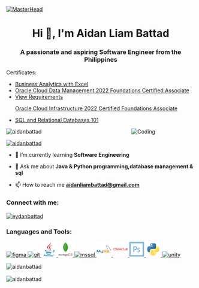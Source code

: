[![MasterHead](https://user-images.githubusercontent.com/74038190/241765440-80728820-e06b-4f96-9c9e-9df46f0cc0a5.gif)](https://AidanBattad.io)


<h1 align="center">Hi 👋, I'm Aidan Liam Battad</h1>
<h3 align="center">A passionate and aspiring Software Engineer from the Philippines</h3>
<p>Certificates:</p>
<ul>
    <li><a href="https://drive.google.com/file/d/13VPv9WGuHP96N5K_RtddX4sBm5BkFUYc/view">Business Analytics with Excel</a></li>
    <li><a href="https://catalog-education.oracle.com/pls/certview/sharebadge?id=2198295F3014835EBD6DD72C61389A0521E9808A86663E86B85E8AE66ADD36B4">Oracle Cloud Data Management 2022 Foundations Certified Associate</a></li>
    <li><a href="https://catalog-education.oracle.com/pls/certview/sharebadge?id=CF747F1E57B527F36619C9011212D417866C9F6AC50E84F68F318F447A02EF85">View Requirements

Oracle Cloud Infrastructure 2022 Certified Foundations Associate</a></li>
    <li><a href="https://courses.cognitiveclass.ai/certificates/4d69868262b8465cb25c8359112e4b3b">SQL and Relational Databases 101</a></li>
</ul>
<p align="left"> <img src="https://komarev.com/ghpvc/?username=aidanbattad&label=Profile%20views&color=0e75b6&style=flat" alt="aidanbattad" /> 
<img align="right" alt="Coding" width="170" src="https://user-images.githubusercontent.com/74038190/221352989-518609ab-b4d1-459e-929f-a08cd2bd9b3c.gif"> </p>


<p align="left"> <a href="https://github.com/ryo-ma/github-profile-trophy"><img src="https://github-profile-trophy.vercel.app/?username=aidanbattad" alt="aidanbattad" /></a> </p>

- 🌱 I’m currently learning **Software Engineering**

- 💬 Ask me about **Java & Python programming,database management & sql**

- 📫 How to reach me **aidanliambattad@gmail.com**

<h3 align="left">Connect with me:</h3>
<p align="left">
<a href="https://instagram.com/eydanbattad" target="blank"><img align="center" src="https://raw.githubusercontent.com/rahuldkjain/github-profile-readme-generator/master/src/images/icons/Social/instagram.svg" alt="eydanbattad" height="30" width="40" /></a>
</p>

<h3 align="left">Languages and Tools:</h3>
<p align="left"> <a href="https://www.figma.com/" target="_blank" rel="noreferrer"> <img src="https://www.vectorlogo.zone/logos/figma/figma-icon.svg" alt="figma" width="40" height="40"/> </a> <a href="https://git-scm.com/" target="_blank" rel="noreferrer"> <img src="https://www.vectorlogo.zone/logos/git-scm/git-scm-icon.svg" alt="git" width="40" height="40"/> </a> <a href="https://www.java.com" target="_blank" rel="noreferrer"> <img src="https://raw.githubusercontent.com/devicons/devicon/master/icons/java/java-original.svg" alt="java" width="40" height="40"/> </a> <a href="https://www.mongodb.com/" target="_blank" rel="noreferrer"> <img src="https://raw.githubusercontent.com/devicons/devicon/master/icons/mongodb/mongodb-original-wordmark.svg" alt="mongodb" width="40" height="40"/> </a> <a href="https://www.microsoft.com/en-us/sql-server" target="_blank" rel="noreferrer"> <img src="https://www.svgrepo.com/show/303229/microsoft-sql-server-logo.svg" alt="mssql" width="40" height="40"/> </a> <a href="https://www.mysql.com/" target="_blank" rel="noreferrer"> <img src="https://raw.githubusercontent.com/devicons/devicon/master/icons/mysql/mysql-original-wordmark.svg" alt="mysql" width="40" height="40"/> </a> <a href="https://www.oracle.com/" target="_blank" rel="noreferrer"> <img src="https://raw.githubusercontent.com/devicons/devicon/master/icons/oracle/oracle-original.svg" alt="oracle" width="40" height="40"/> </a> <a href="https://www.photoshop.com/en" target="_blank" rel="noreferrer"> <img src="https://raw.githubusercontent.com/devicons/devicon/master/icons/photoshop/photoshop-line.svg" alt="photoshop" width="40" height="40"/> </a> <a href="https://www.python.org" target="_blank" rel="noreferrer"> <img src="https://raw.githubusercontent.com/devicons/devicon/master/icons/python/python-original.svg" alt="python" width="40" height="40"/> </a> <a href="https://unity.com/" target="_blank" rel="noreferrer"> <img src="https://www.vectorlogo.zone/logos/unity3d/unity3d-icon.svg" alt="unity" width="40" height="40"/> </a> </p>

<p><img align="center" src="https://github-readme-stats.vercel.app/api/top-langs?username=aidanbattad&show_icons=true&locale=en&layout=compact" alt="aidanbattad" /></p>

<p><img align="center" src="https://github-readme-streak-stats.herokuapp.com/?user=aidanbattad&" alt="aidanbattad" /></p>
